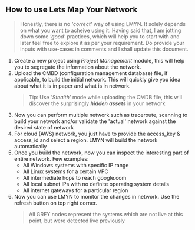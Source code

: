 ## How to use Lets Map Your Network

> Honestly, there is no _'correct'_ way of using LMYN. It solely depends on what you want to acheive using it. Having said that, I am jotting down some _'good'_ practices, which will help you to start with and later feel free to explore it as per your requirement. Do provide your inputs with use-cases in comments and I shall update this document.

1. Create a new project using _Project Management_ module, this will help you to segregate the information about the network.
2. Upload the CMBD (configuration management database) file, if applicable, to build the initial network. This will quickly give you idea about what it is in paper and what is in network.
    > Tip: Use _'Stealth'_ mode while uploading the CMDB file, this will discover the surprisingly _**hidden assets**_ in your network
3. Now you can perform multiple network such as traceroute, scanning to build your network and/or validate the 'actual' network against the desired state of network
4. For cloud (AWS) network, you just have to provide the access_key & access_id and select a region. LMYN will build the network automatically
5. Once you build the network, now you can inspect the interesting part of entire network. Few examples:
    - All Windows systems with specific IP range
    - All Linux systems for a certain VPC
    - All intermediate hops to reach google.com 
    - All local subnet IPs with no definite operating system details 
    - All internet gateways for a particular region
 6. Now you can use LMYN to monitor the changes in network. Use the refresh button on top right corner.
    > All GREY nodes represent the systems which are not live at this point, but were detected live previously
